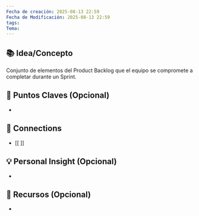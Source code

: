 ```yaml
---
Fecha de creación: 2025-08-13 22:59
Fecha de Modificación: 2025-08-13 22:59
tags: 
Tema:
---
```



## 📚 Idea/Concepto 

Conjunto de elementos del Product Backlog que el equipo se compromete a completar durante un Sprint.
## 📌 Puntos Claves (Opcional)
- 

## 🔗 Connections
- [[ ]]

## 💡 Personal Insight (Opcional)
- 
## 🧾 Recursos (Opcional)
- 